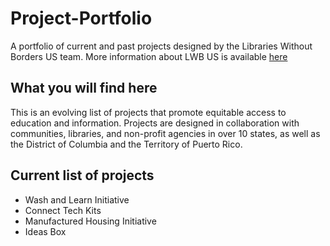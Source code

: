 # Project-Portfolio
A portfolio of current and past projects designed by the Libraries Without Borders US team. More information about LWB US is available [here](librarieswithoutborders.us/our-organization/)

## What you will find here
This is an evolving list of projects that promote equitable access to education and information. Projects are designed in collaboration with communities, libraries, and non-profit agencies in over 10 states, as well as the District of Columbia and the Territory of Puerto Rico.

## Current list of projects
* Wash and Learn Initiative
* Connect Tech Kits
* Manufactured Housing Initiative
* Ideas Box
